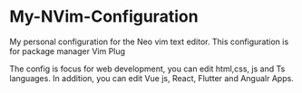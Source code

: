 
# My-NVim-Configuration
My personal configuration for the Neo vim text editor. This configuration is for package manager Vim Plug

The config is focus for web development, you can edit html,css, js and Ts languages. In addition, you can edit Vue js, React, Flutter and Angualr Apps.

